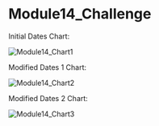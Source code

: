 # Module14_Challenge

Initial Dates Chart:

![Module14_Chart1](https://user-images.githubusercontent.com/35455504/133687140-125a97b1-387a-4435-8a28-9fef48733b3e.png)

Modified Dates 1 Chart:

![Module14_Chart2](https://user-images.githubusercontent.com/35455504/133690462-a9f0e32e-6d70-4faf-87be-37df06ffe656.png)

Modified Dates 2 Chart:

![Module14_Chart3](https://user-images.githubusercontent.com/35455504/133690789-0a0f6bf6-340c-4a1d-b978-14f1aa071d8f.png)

